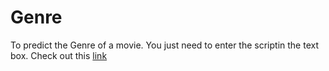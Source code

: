 # Genre
To predict the Genre of a movie.
You just need to enter the scriptin the text box. Check out this [link](https://genre-movies.herokuapp.com/predict) 
